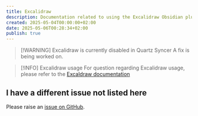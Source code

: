 ```yaml
---
title: Excalidraw
description: Documentation related to using the Excalidraw Obsidian plugin.
created: 2025-05-04T00:00:00+02:00
date: 2025-05-06T00:28:34+02:00
publish: true
---
```


> [!WARNING] Excalidraw is currently disabled in Quartz Syncer
> A fix is being worked on.

> [!INFO] Excalidraw usage
> For question regarding Excalidraw usage, please refer to the [Excaldraw documentation](https://excalidraw-obsidian.online)

## I have a different issue not listed here

Please raise an [issue on GitHub](https://github.com/saberzero1/quartz-syncer/issues).
